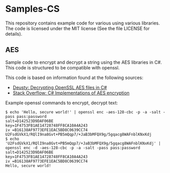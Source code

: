 Samples-CS
==========

This repository contains example code for various using various libraries. The code is licensed under the MIT license (See the file LICENSE for details).

AES
---

Sample code to encrypt and decrypt a string using the AES libraries in C#. This code is structured to be compatible with openssl.

This code is based on information found at the following sources:

* [Deusty: Decrypting OpenSSL AES files in C#](http://deusty.blogspot.com/2009/04/decrypting-openssl-aes-files-in-c.html)
* [Stack Overflow: C# Implementations of AES encryption](http://stackoverflow.com/questions/273452/c-implementations-of-aes-encryption)

Example openssl commands to encrypt, decrypt text:

	$ echo 'Hello, secure world!' | openssl enc -aes-128-cbc -p -a -salt -pass pass:password
	salt=D142523D9DAF06BE
	key=1F4753FB1AE14728748FF8CA10A4A243
	iv =B16138AF9773EFE1EAC5BD8C0639CC74
	U2FsdGVkX1/RQlI9na8Gvt+PB5mQqp7/+JaB3bMFQX9g/5gqacg8WAFnblKNxKdj
	$ echo 'U2FsdGVkX1/RQlI9na8Gvt+PB5mQqp7/+JaB3bMFQX9g/5gqacg8WAFnblKNxKdj' | openssl enc -d -aes-128-cbc -p -a -salt -pass pass:password
	salt=D142523D9DAF06BE
	key=1F4753FB1AE14728748FF8CA10A4A243
	iv =B16138AF9773EFE1EAC5BD8C0639CC74
	Hello, secure world!

